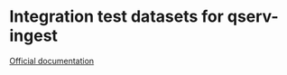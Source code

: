 # Integration test datasets for qserv-ingest

[Official documentation](https://github.com/lsst/qserv//tree/main/doc/admin/qserv-ingest/itest.rst)
